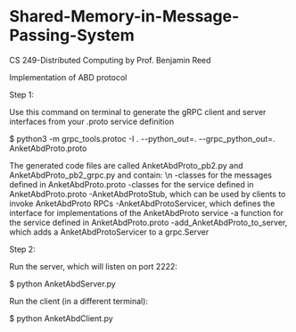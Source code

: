 # Shared-Memory-in-Message-Passing-System
CS 249-Distributed Computing by Prof. Benjamin Reed

Implementation of ABD protocol

Step 1:

Use this command on terminal to generate the gRPC client and server interfaces from your .proto service definition

$ python3 -m grpc_tools.protoc -I . --python_out=. --grpc_python_out=. AnketAbdProto.proto

The generated code files are called AnketAbdProto_pb2.py and AnketAbdProto_pb2_grpc.py and contain:
\n
-classes for the messages defined in AnketAbdProto.proto
-classes for the service defined in AnketAbdProto.proto
  -AnketAbdProtoStub, which can be used by clients to invoke AnketAbdProto RPCs
  -AnketAbdProtoServicer, which defines the interface for implementations of the AnketAbdProto service
-a function for the service defined in AnketAbdProto.proto
  -add_AnketAbdProto_to_server, which adds a AnketAbdProtoServicer to a grpc.Server 


Step 2:

Run the server, which will listen on port 2222:

$ python AnketAbdServer.py

Run the client (in a different terminal):

$ python AnketAbdClient.py 
